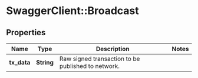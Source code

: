 # SwaggerClient::Broadcast

## Properties
Name | Type | Description | Notes
------------ | ------------- | ------------- | -------------
**tx_data** | **String** | Raw signed transaction to be published to network. | 


